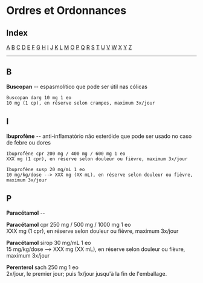 # Ordres et Ordonnances

## Index

[A](#a) [B](#b) [C](#c) [D](#d) [E](#e) [F](#f) [G](#g) [H](#h) [I](#i) [J](#j) [K](#k) [L](#l) [M](#n) [O](#o) [P](#p) [Q](#q) [R](#r) [S](#s) [T](#t) [U](#u) [V](#v) [W](#w) [X](#x) [Y](#y) [Z](#z)

---

## B

**Buscopan** -- espasmolítico que pode ser útil nas cólicas  

```
Buscopan darg 10 mg 1 eo
10 mg (1 cp), en réserve selon crampes, maximum 3x/jour
```

## I

**Ibuprofène** -- anti-inflamatório não esteróide que pode ser usado no caso de febre ou dores

```
Ibuprofène cpr 200 mg / 400 mg / 600 mg 1 eo  
XXX mg (1 cpr), en réserve selon douleur ou fièvre, maximum 3x/jour

Ibuprofène susp 20 mg/mL 1 eo  
10 mg/kg/dose --> XXX mg (XX mL), en réserve selon douleur ou fièvre, maximum 3x/jour
```

## P

**Paracétamol** -- 

**Paracétamol** cpr 250 mg / 500 mg / 1000 mg 1 eo  
XXX mg (1 cpr), en réserve selon douleur ou fièvre, maximum 3x/jour

**Paracétamol** sirop 30 mg/mL 1 eo  
15 mg/kg/dose --> XXX mg (XX mL), en réserve selon douleur ou fièvre, maximum 3x/jour


**Perenterol** sach 250 mg 1 eo  
2x/jour, le premier jour; puis 1x/jour jusqu'à la fin de l'emballage.
